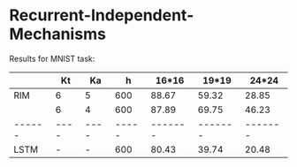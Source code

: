 # Recurrent-Independent-Mechanisms

Results for MNIST task:

|      | Kt | Ka | h   | 16*16 | 19*19 | 24*24 |
|------|----|----|-----|-------|-------|-------|
| RIM  | 6  | 5  | 600 | 88.67 | 59.32 | 28.85 |
|      | 6  | 4  | 600 | 87.89 | 69.75 | 46.23 |
|------|----|----|-----|-------|-------|-------|
| LSTM | -  | -  | 600 | 80.43 | 39.74 | 20.48 |

